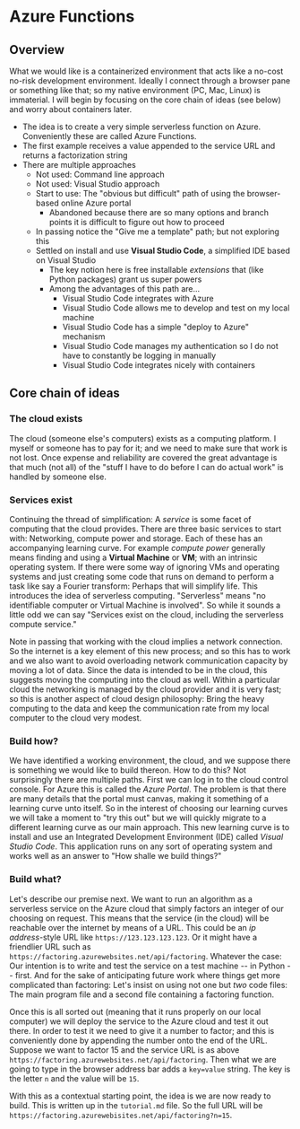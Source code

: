 # Azure Functions

## Overview

What we would like is a containerized environment that acts like a no-cost no-risk development environment. 
Ideally I connect through a browser pane or something like that; so my native environment (PC, Mac, Linux) is immaterial.
I will begin by focusing on the core chain of ideas (see below) and worry about containers later.

- The idea is to create a very simple serverless function on Azure. Conveniently these are called Azure Functions. 
- The first example receives a value appended to the service URL and returns a factorization string
- There are multiple approaches
    - Not used: Command line approach
    - Not used: Visual Studio approach
    - Start to use: The "obvious but difficult" path of using the browser-based online Azure portal
        - Abandoned because there are so many options and branch points it is difficult to figure out how to proceed
    - In passing notice the "Give me a template" path; but not exploring this 
    - Settled on install and use **Visual Studio Code**, a simplified IDE based on Visual Studio
        - The key notion here is free installable *extensions* that (like Python packages) grant us super powers
        - Among the advantages of this path are...
            - Visual Studio Code integrates with Azure
            - Visual Studio Code allows me to develop and test on my local machine
            - Visual Studio Code has a simple "deploy to Azure" mechanism
            - Visual Studio Code manages my authentication so I do not have to constantly be logging in manually
            - Visual Studio Code integrates nicely with containers

## Core chain of ideas

### The cloud exists
The cloud (someone else's computers) exists as a computing platform. I myself or someone has to pay for it; 
and we need to make sure that work is not lost. Once expense and reliability are covered the great advantage 
is that much (not all) of the "stuff I have to do before I can do actual work" is handled by someone else. 

### Services exist
Continuing the thread of simplification: A *service* is some facet of computing that the cloud provides. There
are three basic services to start with: Networking, compute power and storage. Each of these has an accompanying
learning curve. For example *compute power* generally means finding and using a **Virtual Machine** or **VM**; with an
intrinsic operating system. If there were some way of ignoring VMs and operating systems and just creating some
code that runs on demand to perform a task like say a Fourier transform: Perhaps that will simplify life. This 
introduces the idea of serverless computing. "Serverless" means "no identifiable computer or Virtual Machine is 
involved". So while it sounds a little odd we can say "Services exist on the cloud, including the serverless
compute service."

Note in passing that working with the cloud implies a network connection. So the internet is a key element of
this new process; and so this has to work and we also want to avoid overloading network communication capacity
by moving a lot of data. Since the data is intended to be in the cloud, this suggests moving the computing into
the cloud as well. Within a particular cloud the networking is managed by the cloud provider and it is very 
fast; so this is another aspect of cloud design philosophy: Bring the heavy computing to the data and keep
the communication rate from my local computer to the cloud very modest. 

### Build how?
We have identified a working environment, the cloud, and we suppose there is something we would like to build
thereon. How to do this? Not surprisingly there are multiple paths. First we can log in to the cloud control
console. For Azure this is called the *Azure Portal*. The problem is that there are many details that the portal
must canvas, making it something of a learning curve unto itself. So in the interest of choosing our learning 
curves we will take a moment to "try this out" but we will quickly migrate to a different learning curve as our
main approach. This new learning curve is to install and use an Integrated Development Environment (IDE) called
*Visual Studio Code*. This application runs on any sort of operating system and works well as an answer to 
"How shalle we build things?"

### Build what? 

Let's describe our premise next. We want to run an algorithm as a serverless service on the Azure cloud that simply
factors an integer of our choosing on request. This means that the service (in the cloud) will be reachable over
the internet by means of a URL. This could be an *ip address*-style URL like `https://123.123.123.123`. Or it 
might have a friendlier URL such as `https://factoring.azurewebsites.net/api/factoring`. Whatever the case: Our 
intention is to write and test the service on a test machine -- in Python -- first. And for the sake of 
anticipating future work where things get more complicated than factoring: Let's insist on using not one 
but *two* code files: The main program file and a second file containing a factoring function. 

Once this is all sorted out (meaning that it runs properly on our local computer) we will deploy the service 
to the Azure cloud and test it out there. In order to test it we need to give it a number to factor; and this
is conveniently done by appending the number onto the end of the URL. Suppose we want to factor 15 and the
service URL is as above `https://factoring.azurewebsites.net/api/factoring`. Then what we are going to type
in the browser address bar adds a `key=value` string. The key is the letter `n` and the value will be `15`. 

With this as a contextual starting point, the idea is we are now ready to build. This is written up in
the `tutorial.md` file. 
So the full URL will be `https://factoring.azurewebisites.net/api/factoring?n=15`. 
